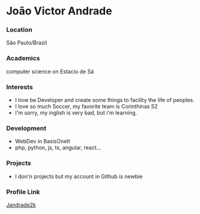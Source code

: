 # João Victor Andrade

### Location

São Paulo/Brazil

### Academics

computer science on Estacio de Sá

### Interests

- I love be Developer and create some things to facility the life of peoples.
- I love so much Soccer, my favorite team is Corinthinas S2
- I'm sorry, my inglish is very bad, but i'm learning.

### Development

- WebDev in BasisOneIt
- php, python, js, ts, angular, react...

### Projects
 
- I don'n projects but my account in Github is newbie

### Profile Link

[Jandrade2k](https://github.com/Jandrade2k)
